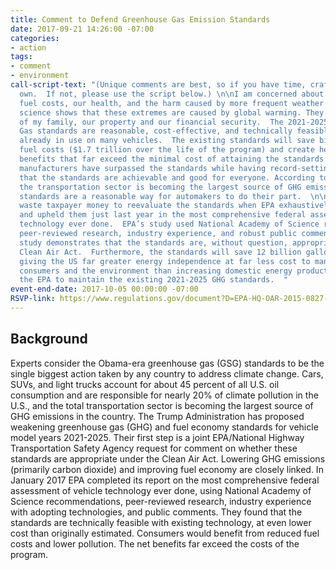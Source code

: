 ```yaml
---
title: Comment to Defend Greenhouse Gas Emission Standards
date: 2017-09-21 14:26:00 -07:00
categories:
- action
tags:
- comment
- environment
call-script-text: "(Unique comments are best, so if you have time, craft one of your
  own.  If not, please use the script below.) \n\nI am concerned about my family’s
  fuel costs, our health, and the harm caused by more frequent weather extremes.  Overwhelming
  science shows that these extremes are caused by global warming. They harm the safety
  of my family, our property and our financial security.  The 2021-2025 Greenhouse
  Gas standards are reasonable, cost-effective, and technically feasible with controls
  already in use on many vehicles.  The existing standards will save billions in consumers’
  fuel costs ($1.7 trillion over the life of the program) and create health and safety
  benefits that far exceed the minimal cost of attaining the standards. So far most
  manufacturers have surpassed the standards while having record-setting sales, showing
  that the standards are achievable and good for everyone. According to DOE analysis,
  the transportation sector is becoming the largest source of GHG emissions, and these
  standards are a reasonable way for automakers to do their part.  \n\nWe should not
  waste taxpayer money to reevaluate the standards when EPA exhaustively reevaluated
  and upheld them just last year in the most comprehensive federal assessment of vehicle
  technology ever done.  EPA’s study used National Academy of Science recommendations,
  peer-reviewed research, industry experience, and robust public comments.  EPA’s
  study demonstrates that the standards are, without question, appropriate under the
  Clean Air Act.  Furthermore, the standards will save 12 billion gallons of oil,
  giving the US far greater energy independence at far less cost to manufacturers,
  consumers and the environment than increasing domestic energy production.   I ask
  the EPA to maintain the existing 2021-2025 GHG standards.  "
event-end-date: 2017-10-05 00:00:00 -07:00
RSVP-link: https://www.regulations.gov/document?D=EPA-HQ-OAR-2015-0827-6325
---
```


## Background
Experts consider the Obama-era greenhouse gas (GSG) standards to be the single biggest action taken by any country to address climate change. Cars, SUVs, and light trucks account for about 45 percent of all U.S. oil consumption and are responsible for nearly 20% of climate pollution in the U.S., and the total transportation sector is becoming the largest source of GHG emissions in the country. The Trump Administration has proposed weakening greenhouse gas (GHG) and fuel economy standards for vehicle model years 2021-2025.  Their first step is a joint EPA/National Highway Transportation Safety Agency request for comment on whether these standards are appropriate under the Clean Air Act.  Lowering GHG emissions (primarily carbon dioxide) and improving fuel economy are closely linked.  In January 2017 EPA completed its report on the most comprehensive federal assessment of vehicle technology ever done, using National Academy of Science recommendations, peer-reviewed research, industry experience with adopting technologies, and public comments.   They found that the standards are technically feasible with existing technology, at even lower cost than originally estimated.  Consumers would benefit from reduced fuel costs and lower pollution.  The net benefits far exceed the costs of the program.  